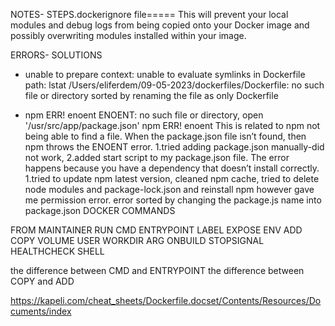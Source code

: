 NOTES- STEPS.dockerignore file===== This will prevent your local modules and debug logs from being copied onto your Docker image and possibly overwriting modules installed within your image.


ERRORS- SOLUTIONS
- unable to prepare context: unable to evaluate symlinks in Dockerfile path: lstat /Users/eliferdem/09-05-2023/dockerfiles/Dockerfile: no such file or directory
sorted by renaming the file as only Dockerfile

- npm ERR! enoent ENOENT: no such file or directory, open '/usr/src/app/package.json'
npm ERR! enoent This is related to npm not being able to find a file.
When the package.json file isn’t found, then npm throws the ENOENT error.     1.tried adding package.json manually-did not work, 2.added start script to my package.json file. 
The error happens because you have a dependency that doesn’t install correctly. 1.tried to update npm latest version, cleaned npm cache, tried to delete node modules and package-lock.json and reinstall npm however gave me permission error.
error sorted by changing the package.js name into package.json
DOCKER COMMANDS

FROM
MAINTAINER
RUN
CMD                       ENTRYPOINT
LABEL
EXPOSE
ENV
ADD                       COPY
VOLUME
USER
WORKDIR
ARG
ONBUILD
STOPSIGNAL
HEALTHCHECK
SHELL

the difference between CMD and ENTRYPOINT
the difference between COPY and ADD

https://kapeli.com/cheat_sheets/Dockerfile.docset/Contents/Resources/Documents/index